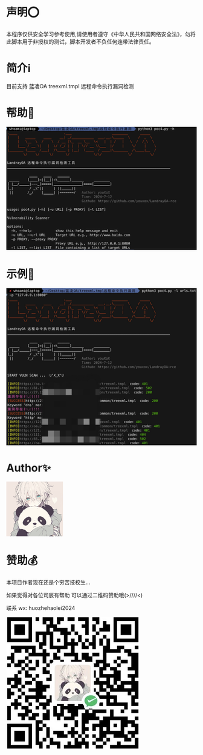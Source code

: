 # 声明⭕️
  本程序仅供安全学习参考使用,请使用者遵守《中华人民共和国网络安全法》，勿将此脚本用于非授权的测试，脚本开发者不负任何连带法律责任。

# 简介ℹ️

  目前支持 蓝凌OA treexml.tmpl 远程命令执行漏洞检测

# 帮助🧾
![help.png](help.png)

# 示例📄
![p.png](p.png)

# Author✨
<img src="pic2.jpg" width="150px;">

# 赞助💰
本项目作者现在还是个穷苦技校生...

如果觉得对各位司辰有帮助 可以通过二维码赞助哦(>////<)

联系 wx: huozhehaolei2024

<img src=zanzhu.jpg>
